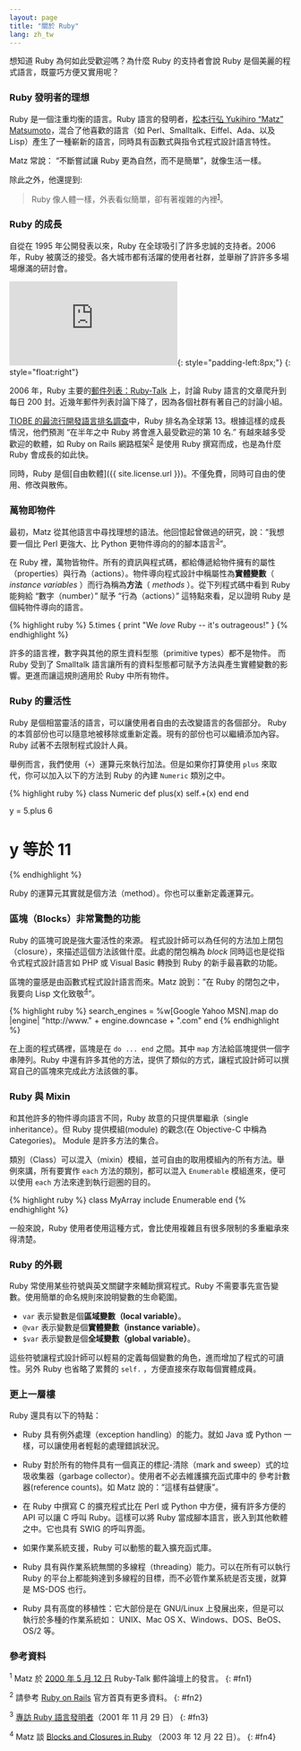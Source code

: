 ```yaml
---
layout: page
title: "關於 Ruby"
lang: zh_tw
---
```


想知道 Ruby 為何如此受歡迎嗎？為什麼 Ruby 的支持者會說 Ruby 是個美麗的程式語言，既靈巧方便又實用呢？

### Ruby 發明者的理想

Ruby 是一個注重均衡的語言。Ruby 語言的發明者，[松本行弘 Yukihiro “Matz” Matsumoto][1]，混合了他喜歡的語言（如 Perl、Smalltalk、Eiffel、Ada、以及 Lisp）產生了一種嶄新的語言，同時具有函數式與指令式程式設計語言特性。

Matz 常說： “不斷嘗試讓 Ruby 更為自然，而不是簡單”，就像生活一樣。

除此之外，他還提到:

> Ruby 像人體一樣，外表看似簡單，卻有著複雜的內裡<sup>[1](#fn1)</sup>。

### Ruby 的成長

自從在 1995 年公開發表以來，Ruby 在全球吸引了許多忠誠的支持者。2006 年，Ruby 被廣泛的接受。各大城市都有活躍的使用者社群，並舉辦了許許多多場場爆滿的研討會。

![Graph courtesy of
Gmane.](http://gmane.org/plot-rate.php?group=gmane.comp.lang.ruby.general&amp;width=320&amp;height=160&amp;title=Ruby-Talk+Activity
"Graph courtesy of Gmane."){: style="padding-left:8px;"}
{: style="float:right"}

2006 年，Ruby 主要的[郵件列表：Ruby-Talk](/en/community/mailing-lists/) 上，討論 Ruby 語言的文章爬升到每日 200 封。近幾年郵件列表討論下降了，因為各個社群有著自己的討論小組。

[TIOBE 的最流行開發語言排名調查][6]中，Ruby 排名為全球第 13。根據這樣的成長情況，他們預測 “在半年之中 Ruby 將會進入最受歡迎的第 10 名.” 有越來越多受歡迎的軟體，如 Ruby on Rails 網路框架<sup>[2](#fn2)</sup> 是使用 Ruby 撰寫而成，也是為什麼 Ruby 會成長的如此快。

同時，Ruby 是個[自由軟體]({{ site.license.url }})。不僅免費，同時可自由的使用、修改與散佈。

### 萬物即物件

最初，Matz 從其他語言中尋找理想的語法。他回憶起曾做過的研究，說：“我想要一個比 Perl 更強大、比 Python 更物件導向的的腳本語言<sup>[3](#fn3)</sup>”。

在 Ruby 裡，萬物皆物件。所有的資訊與程式碼，都給傳遞給物件擁有的屬性（properties）與行為（actions）。物件導向程式設計中稱屬性為**實體變數**（ *instance variables* ）而行為稱為**方法**（ *methods* ）。從下列程式碼中看到 Ruby 能夠給 “數字（number）” 賦予 “行為（actions）” 這特點來看，足以證明 Ruby 是個純物件導向的語言。

{% highlight ruby %}
5.times { print "We *love* Ruby -- it's outrageous!" }
{% endhighlight %}

許多的語言裡，數字與其他的原生資料型態（primitive types）都不是物件。 而 Ruby 受到了 Smalltalk 語言讓所有的資料型態都可賦予方法與產生實體變數的影響。更進而讓這規則適用於 Ruby 中所有物件。

### Ruby 的靈活性

Ruby 是個相當靈活的語言，可以讓使用者自由的去改變語言的各個部分。 Ruby
的本質部份也可以隨意地被移除或重新定義。現有的部份也可以繼續添加內容。Ruby 試著不去限制程式設計人員。

舉例而言，我們使用（`+`）運算元來執行加法。但是如果你打算使用 `plus` 來取代，你可以加入以下的方法到 Ruby 的內建
`Numeric` 類別之中。

{% highlight ruby %}
class Numeric
  def plus(x)
    self.+(x)
  end
end

y = 5.plus 6
# y 等於 11
{% endhighlight %}

Ruby 的運算元其實就是個方法（method）。你也可以重新定義運算元。

### 區塊（Blocks）非常驚艷的功能

Ruby 的區塊可說是強大靈活性的來源。 程式設計師可以為任何的方法加上閉包（closure），來描述這個方法該做什麼。此處的閉包稱為 *block* 同時這也是從指令式程式設計語言如 PHP 或 Visual Basic 轉換到 Ruby 的新手最喜歡的功能。

區塊的靈感是由函數式程式設計語言而來。Matz 說到：”在 Ruby 的閉包之中，我要向 Lisp 文化致敬<sup>[4](#fn4)</sup>”。

{% highlight ruby %}
search_engines =
  %w[Google Yahoo MSN].map do |engine|
    "http://www." + engine.downcase + ".com"
  end
{% endhighlight %}

在上面的程式碼裡，區塊是在 `do ... end` 之間。其中 `map` 方法給區塊提供一個字串陣列。Ruby 中還有許多其他的方法，提供了類似的方式，讓程式設計師可以撰寫自己的區塊來完成此方法該做的事。

### Ruby 與 Mixin

和其他許多的物件導向語言不同，Ruby 故意的只提供單繼承（single inheritance）。但 Ruby 提供模組(module) 的觀念(在 Objective-C 中稱為 Categories)。 Module 是許多方法的集合。

類別（Class）可以混入（mixin）模組，並可自由的取用模組內的所有方法。舉例來講，所有要實作 `each` 方法的類別，都可以混入 `Enumerable` 模組進來，便可以使用 `each` 方法來達到執行迴圈的目的。

{% highlight ruby %}
class MyArray
  include Enumerable
end
{% endhighlight %}

一般來說，Ruby 使用者使用這種方式，會比使用複雜且有很多限制的多重繼承來得清楚。

### Ruby 的外觀

Ruby 常使用某些符號與英文關鍵字來輔助撰寫程式。Ruby 不需要事先宣告變數。使用簡單的命名規則來說明變數的生命範圍。

* `var`  表示變數是個**區域變數（local variable）**。
* `@var` 表示變數是個**實體變數（instance variable）**。
* `$var` 表示變數是個**全域變數（global variable）**。

這些符號讓程式設計師可以輕易的定義每個變數的角色，進而增加了程式的可讀性。另外 Ruby 也省略了累贅的 `self.` ，方便直接來存取每個實體成員。

### 更上一層樓

Ruby 還具有以下的特點：

* Ruby 具有例外處理（exception handling）的能力。就如 Java 或 Python 一樣，可以讓使用者輕鬆的處理錯誤狀況。

* Ruby 對於所有的物件具有一個真正的標記-清除（mark and sweep）式的垃圾收集器（garbage collector）。使用者不必去維護擴充函式庫中的 參考計數器(reference counts)。如 Matz 說的：”這樣有益健康”。

* 在 Ruby 中撰寫 C 的擴充程式比在 Perl 或 Python 中方便，擁有許多方便的 API 可以讓 C 呼叫 Ruby。這樣可以將 Ruby 當成腳本語言，嵌入到其他軟體之中。它也具有 SWIG 的呼叫界面。

* 如果作業系統支援，Ruby 可以動態的載入擴充函式庫。

* Ruby 具有與作業系統無關的多線程（threading）能力。可以在所有可以執行 Ruby 的平台上都能夠達到多線程的目標，而不必管作業系統是否支援，就算是 MS-DOS 也行。

* Ruby 具有高度的移植性：它大部份是在 GNU/Linux 上發展出來，但是可以執行於多種的作業系統如： UNIX、Mac OS X、Windows、DOS、BeOS、OS/2 等。

### 參考資料

<sup>1</sup> Matz 於 [2000 年 5 月 12 日][2] Ruby-Talk 郵件論壇上的發言。
{: #fn1}

<sup>2</sup> 請參考 [Ruby on Rails][3] 官方首頁有更多資料。
{: #fn2}

<sup>3</sup> [專訪 Ruby 語言發明者][4]（2001 年 11 月 29 日）
{: #fn3}

<sup>4</sup> Matz 談 [Blocks and Closures in Ruby][5] （2003 年 12 月 22 日）。
{: #fn4}



[1]: http://www.rubyist.net/~matz/
[2]: http://blade.nagaokaut.ac.jp/cgi-bin/scat.rb/ruby/ruby-talk/2773
[3]: http://rubyonrails.org/
[4]: http://www.linuxdevcenter.com/pub/a/linux/2001/11/29/ruby.html
[5]: http://www.artima.com/intv/closures2.html
[6]: http://www.tiobe.com/index.php/content/paperinfo/tpci/index.html
